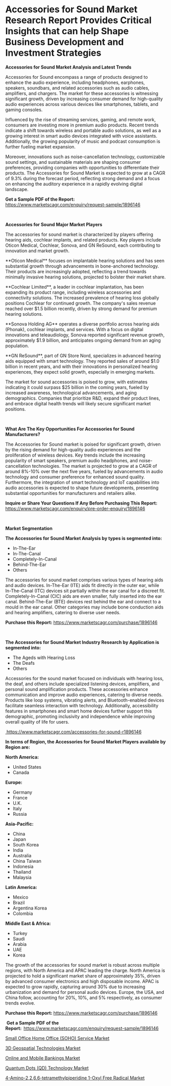 <p><h1>Accessories for Sound Market Research Report Provides Critical Insights that can help Shape Business Development and Investment Strategies</h1></p><p><strong>Accessories for Sound Market Analysis and Latest Trends</strong></p>
<p><p>Accessories for Sound encompass a range of products designed to enhance the audio experience, including headphones, earphones, speakers, soundbars, and related accessories such as audio cables, amplifiers, and chargers. The market for these accessories is witnessing significant growth, driven by increasing consumer demand for high-quality audio experiences across various devices like smartphones, tablets, and gaming consoles.</p><p>Influenced by the rise of streaming services, gaming, and remote work, consumers are investing more in premium audio products. Recent trends indicate a shift towards wireless and portable audio solutions, as well as a growing interest in smart audio devices integrated with voice assistants. Additionally, the growing popularity of music and podcast consumption is further fueling market expansion.</p><p>Moreover, innovations such as noise-cancellation technology, customizable sound settings, and sustainable materials are shaping consumer preferences, providing companies with opportunities to differentiate their products. The Accessories for Sound Market is expected to grow at a CAGR of 9.3% during the forecast period, reflecting strong demand and a focus on enhancing the auditory experience in a rapidly evolving digital landscape.</p></p>
<p><strong>Get a Sample PDF of the Report:&nbsp;</strong> <a href="https://www.marketscagr.com/enquiry/request-sample/1896146?utm_campaign=1126&utm_medium=2&utm_source=Github&utm_content=ia&utm_term=24102024&utm_id=accessories-for-sound">https://www.marketscagr.com/enquiry/request-sample/1896146</a></p>
<p>&nbsp;</p>
<p><strong>Accessories for Sound Major Market Players</strong></p>
<p><p>The accessories for sound market is characterized by players offering hearing aids, cochlear implants, and related products. Key players include Oticon Medical, Cochlear, Sonova, and GN ReSound, each contributing to innovation and market growth.</p><p>**Oticon Medical** focuses on implantable hearing solutions and has seen substantial growth through advancements in bone-anchored technology. Their products are increasingly adopted, reflecting a trend towards minimally invasive hearing solutions, projected to bolster their market share.</p><p>**Cochlear Limited**, a leader in cochlear implantation, has been expanding its product range, including wireless accessories and connectivity solutions. The increased prevalence of hearing loss globally positions Cochlear for continued growth. The company's sales revenue reached over $1.5 billion recently, driven by strong demand for premium hearing solutions.</p><p>**Sonova Holding AG** operates a diverse portfolio across hearing aids (Phonak), cochlear implants, and services. With a focus on digital innovations and teleaudiology, Sonova reported significant revenue growth, approximately $1.9 billion, and anticipates ongoing demand from an aging population.</p><p>**GN ReSound**, part of GN Store Nord, specializes in advanced hearing aids equipped with smart technology. They reported sales of around $1.0 billion in recent years, and with their innovations in personalized hearing experiences, they expect solid growth, especially in emerging markets.</p><p>The market for sound accessories is poised to grow, with estimates indicating it could surpass $25 billion in the coming years, fueled by increased awareness, technological advancements, and aging demographics. Companies that prioritize R&D, expand their product lines, and embrace digital health trends will likely secure significant market positions.</p></p>
<p>&nbsp;</p>
<p><strong>What Are The Key Opportunities For Accessories for Sound Manufacturers?</strong></p>
<p><p>The Accessories for Sound market is poised for significant growth, driven by the rising demand for high-quality audio experiences and the proliferation of wireless devices. Key trends include the increasing popularity of smart speakers, premium audio headphones, and noise-cancellation technologies. The market is projected to grow at a CAGR of around 8%-10% over the next five years, fueled by advancements in audio technology and consumer preference for enhanced sound quality. Furthermore, the integration of smart technology and IoT capabilities into audio accessories is expected to shape future developments, presenting substantial opportunities for manufacturers and retailers alike.</p></p>
<p><strong>Inquire or Share Your Questions If Any Before Purchasing This Report:</strong> <a href="https://www.marketscagr.com/enquiry/pre-order-enquiry/1896146?utm_campaign=1126&utm_medium=2&utm_source=Github&utm_content=ia&utm_term=24102024&utm_id=accessories-for-sound">https://www.marketscagr.com/enquiry/pre-order-enquiry/1896146</a></p>
<p>&nbsp;</p>
<p><strong>Market Segmentation</strong></p>
<p><strong>The Accessories for Sound Market Analysis by types is segmented into:</strong></p>
<p><ul><li>In-The-Ear</li><li>In-The-Canal</li><li>Completely-In-Canal</li><li>Behind-The-Ear</li><li>Others</li></ul></p>
<p><p>The accessories for sound market comprises various types of hearing aids and audio devices. In-The-Ear (ITE) aids fit directly in the outer ear, while In-The-Canal (ITC) devices sit partially within the ear canal for a discreet fit. Completely-In-Canal (CIC) aids are even smaller, fully inserted into the ear canal. Behind-The-Ear (BTE) devices rest behind the ear and connect to a mould in the ear canal. Other categories may include bone conduction aids and hearing amplifiers, catering to diverse user needs.</p></p>
<p><strong>Purchase this Report:&nbsp;</strong><a href="https://www.marketscagr.com/purchase/1896146?utm_campaign=1126&utm_medium=2&utm_source=Github&utm_content=ia&utm_term=24102024&utm_id=accessories-for-sound">https://www.marketscagr.com/purchase/1896146</a></p>
<p>&nbsp;</p>
<p><strong>The Accessories for Sound Market Industry Research by Application is segmented into:</strong></p>
<p><ul><li>The Ageds with Hearing Loss</li><li>The Deafs</li><li>Others</li></ul></p>
<p><p>Accessories for the sound market focused on individuals with hearing loss, the deaf, and others include specialized listening devices, amplifiers, and personal sound amplification products. These accessories enhance communication and improve audio experiences, catering to diverse needs. Products like loop systems, vibrating alerts, and Bluetooth-enabled devices facilitate seamless interaction with technology. Additionally, accessibility features in smartphones and smart home devices further support this demographic, promoting inclusivity and independence while improving overall quality of life for users.</p></p>
<p><a href="https://www.marketscagr.com/accessories-for-sound-r1896146?utm_campaign=1126&utm_medium=2&utm_source=Github&utm_content=ia&utm_term=24102024&utm_id=accessories-for-sound">&nbsp;https://www.marketscagr.com/accessories-for-sound-r1896146</a></p>
<p><strong>In terms of Region, the Accessories for Sound Market Players available by Region are:</strong></p>
<p>
    <p> <strong> North America: </strong>
        <ul>
            <li>United States</li>
            <li>Canada</li>
        </ul>
        </p> 
    <p> <strong> Europe: </strong>
        <ul>
            <li>Germany</li>
            <li>France</li>
            <li>U.K.</li>
            <li>Italy</li>
            <li>Russia</li>
        </ul>
        </p> 
    <p> <strong> Asia-Pacific: </strong>
        <ul>
            <li>China</li>
            <li>Japan</li>
            <li>South Korea</li>
            <li>India</li>
            <li>Australia</li>
            <li>China Taiwan</li>
            <li>Indonesia</li>
            <li>Thailand</li>
            <li>Malaysia</li>
        </ul>
        </p> 
    <p> <strong> Latin America: </strong>
        <ul>
            <li>Mexico</li>
            <li>Brazil</li>
            <li>Argentina Korea</li>
            <li>Colombia</li>
        </ul>
        </p> 
    <p> <strong> Middle East & Africa: </strong>
        <ul>
            <li>Turkey</li>
            <li>Saudi</li>
            <li>Arabia</li>
            <li>UAE</li>
            <li>Korea</li>
        </ul>
    </p>
    </p>
<p><p>The growth of the accessories for sound market is robust across multiple regions, with North America and APAC leading the charge. North America is projected to hold a significant market share of approximately 35%, driven by advanced consumer electronics and high disposable income. APAC is expected to grow rapidly, capturing around 30% due to increasing urbanization and demand for personal audio devices. Europe, the USA, and China follow, accounting for 20%, 10%, and 5% respectively, as consumer trends evolve.</p></p>
<p><strong>Purchase this Report: </strong><a href="https://www.marketscagr.com/purchase/1896146?utm_campaign=1126&utm_medium=2&utm_source=Github&utm_content=ia&utm_term=24102024&utm_id=accessories-for-sound">https://www.marketscagr.com/purchase/1896146</a></p>
<p>&nbsp;<strong>Get a Sample PDF of the Report:&nbsp;&nbsp;</strong><a href="https://www.marketscagr.com/enquiry/request-sample/1896146?utm_campaign=1126&utm_medium=2&utm_source=Github&utm_content=ia&utm_term=24102024&utm_id=accessories-for-sound">https://www.marketscagr.com/enquiry/request-sample/1896146</a></p>
<p><strong></strong></p>
<p><p><a href="https://www.linkedin.com/pulse/small-office-home-soho-service-market-size-share-growth-lxglc?utm_campaign=1126&utm_medium=2&utm_source=Github&utm_content=ia&utm_term=24102024&utm_id=accessories-for-sound">Small Office Home Office (SOHO) Service Market</a></p><p><a href="https://www.linkedin.com/pulse/future-trends-global-3d-geospatial-technologies-market-insights-hujyf?utm_campaign=1126&utm_medium=2&utm_source=Github&utm_content=ia&utm_term=24102024&utm_id=accessories-for-sound">3D Geospatial Technologies Market</a></p><p><a href="https://www.linkedin.com/pulse/online-mobile-bankings-sector-surge-144-growth-roadmap-2031-gahmf?utm_campaign=1126&utm_medium=2&utm_source=Github&utm_content=ia&utm_term=24102024&utm_id=accessories-for-sound">Online and Mobile Bankings Market</a></p><p><a href="https://www.linkedin.com/pulse/quantum-dots-qd-technology-market-evolution-future-outlook-rx43c?utm_campaign=1126&utm_medium=2&utm_source=Github&utm_content=ia&utm_term=24102024&utm_id=accessories-for-sound">Quantum Dots (QD) Technology Market</a></p><p><a href="https://github.com/gdfhhhj/Market-Research-Report-List-6/blob/main/4-amino-2266-tetramethylpiperidine-1-oxyl-free-radical-market.md?utm_campaign=1126&utm_medium=2&utm_source=Github&utm_content=ia&utm_term=24102024&utm_id=accessories-for-sound">4-Amino-2,2,6,6-tetramethylpiperidine 1-Oxyl Free Radical Market</a></p></p>